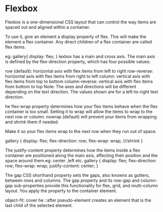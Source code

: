 # Flexbox

Flexbox is a one-dimensional CSS layout that can control the way items are spaced out and aligned within a container.

To use it, give an element a display property of flex. This will make the element a flex container. Any direct children of a flex container are called flex items.

eg: 
gallery{
  display: flex;
}
lexbox has a main and cross axis. The main axis is defined by the flex-direction property, which has four possible values:

row (default): horizontal axis with flex items from left to right
row-reverse: horizontal axis with flex items from right to left
column: vertical axis with flex items from top to bottom
column-reverse: vertical axis with flex items from bottom to top
Note: The axes and directions will be different depending on the text direction. The values shown are for a left-to-right text direction.

he flex-wrap property determines how your flex items behave when the flex container is too small. Setting it to wrap will allow the items to wrap to the next row or column. nowrap (default) will prevent your items from wrapping and shrink them if needed.

Make it so your flex items wrap to the next row when they run out of space.

gallery {
  display: flex;
  flex-direction: row;
  flex-wrap: wrap; ///shrink 
}

The justify-content property determines how the items inside a flex container are positioned along the main axis, affecting their position and the space around them.eg: center ,left etc.
gallery {
  display: flex;
  flex-direction: row;
  flex-wrap: wrap;
  justify-content: center;
}

The gap CSS shorthand property sets the gaps, also knowns as gutters, between rows and columns. The gap property and its row-gap and column-gap sub-properties provide this functionality for flex, grid, and multi-column layout. You apply the property to the container element.


object-fit: cover
he ::after pseudo-element creates an element that is the last child of the selected element. 
